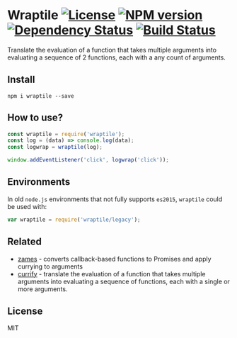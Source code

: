 # Wraptile [![License][LicenseIMGURL]][LicenseURL] [![NPM version][NPMIMGURL]][NPMURL] [![Dependency Status][DependencyStatusIMGURL]][DependencyStatusURL] [![Build Status][BuildStatusIMGURL]][BuildStatusURL]

Translate the evaluation of a function that takes multiple arguments into evaluating a sequence of 2 functions, each with a any count of arguments.

## Install

```
npm i wraptile --save
```

## How to use?

```js
const wraptile = require('wraptile');
const log = (data) => console.log(data);
const logwrap = wraptile(log);

window.addEventListener('click', logwrap('click'));
```

## Environments

In old `node.js` environments that not fully supports `es2015`, `wraptile` could be used with:

```js
var wraptile = require('wraptile/legacy');
```

## Related

- [zames](https://github.com/coderaiser/zames "zames") - converts callback-based functions to Promises and apply currying to arguments
- [currify](https://github.com/coderaiser/currify "currify") - translate the evaluation of a function that takes multiple arguments into evaluating a sequence of functions, each with a single or more arguments.


## License

MIT

[NPMIMGURL]:                https://img.shields.io/npm/v/wraptile.svg?style=flat
[BuildStatusIMGURL]:        https://img.shields.io/travis/coderaiser/wraptile/master.svg?style=flat
[DependencyStatusIMGURL]:   https://img.shields.io/gemnasium/coderaiser/wraptile.svg?style=flat
[LicenseIMGURL]:            https://img.shields.io/badge/license-MIT-317BF9.svg?style=flat
[NPMURL]:                   https://npmjs.org/package/wraptile "npm"
[BuildStatusURL]:           https://travis-ci.org/coderaiser/wraptile  "Build Status"
[DependencyStatusURL]:      https://gemnasium.com/coderaiser/wraptile "Dependency Status"
[LicenseURL]:               https://tldrlegal.com/license/mit-license "MIT License"

